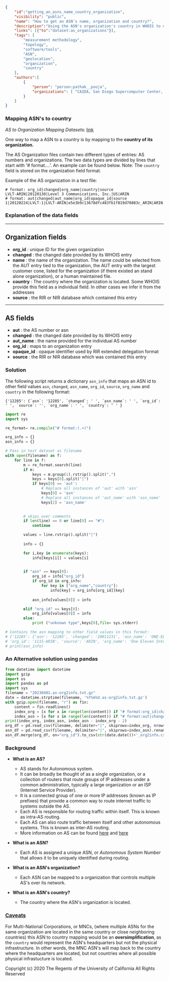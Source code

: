 ~~~json
{
    "id":"getting_an_asns_name_country_organization",
    "visibility": "public",
    "name": "How to get an ASN's name, organization and country?",
    "description":"Using the ASN's organization's country in WHOIS to map an ASN to the country of it's headquarters.",
    "links": [{"to":"dataset:as_organizations"}],
    "tags": [
        "measurement methodology",
        "topology",
        "software/tools",
        "ASN",
        "geolocation",
        "organization",
        "country"
    ],
    "authors":[
        {
            "person": "person:pathak__pooja",
            "organizations": [ "CAIDA, San Diego Supercomputer Center, University of California San Diego"]
        }
    ]
}
~~~

###  Mapping ASN's to country 
*AS to Organization Mapping Datasets:* [link](https://www.caida.org/catalog/datasets/as-organizations/)

One way to map a ASN to a country is by mapping to the **country of its organization.** 

The AS Organization files contain two different types of entries: AS numbers and
organizations.
The two data types are divided by lines that start with
'# format....'.
An example can be found below.
Note: The `country` field is stored on the organization field format. 

Example of the AS organization in a test file:

~~~
# format: org_id|changed|org_name|country|source
LVLT-ARIN|20120130|Level 3 Communications, Inc.|US|ARIN
# format: aut|changed|aut_name|org_id|opaque_id|source
1|20120224|LVLT-1|LVLT-ARIN|e5e3b9c13678dfc483fb1f819d70883c_ARIN|ARIN
~~~

### Explanation of the data fields 

--------------------
Organization fields
--------------------

- **org_id** : unique ID for the given organization 
- **changed** : the changed date provided by its WHOIS entry 
- **name**    : the name of the organization. The name could be selected from the AUT entry tied to the
               organization, the AUT entry with the largest customer cone,
               listed for the organization (if there existed an stand alone
               organization), or a human maintained file. 
- **country** : The country where the organization is located. Some WHOIS provide this field as a individual field. In other                cases we infer it from the addresses 
- **source**  : the RIR or NIR database which contained this entry 

----------
AS fields
----------
- **aut**     : the AS number or asn 
- **changed** : the changed date provided by its WHOIS entry 
- **aut_name** : the name provided for the individual AS number 
- **org_id**  : maps to an organization entry 
- **opaque_id**   : opaque identifier used by RIR extended delegation format 
- **source**  : the RIR or NIR database which was contained this entry 

    
### Solution 
The following script returns a dictionary `asn_info` that maps an ASN id to other field values `asn`, `changed`, `asn_name`, `org_id`, `source`, `org_name` and `country` in the following format:

    {'12285': {`asn`: '12285', `changed`: ' ', `asn_name`: ' ', `org_id`: ' ', `source`: '', `org_name`: ' ', `country`: ' ' }

~~~python
import re
import sys

re_format= re.compile("# format:(.+)")

org_info = {}
asn_info = {}

# Pass in test dataset as filename
with open(filename) as f:
    for line in f:
        m = re_format.search(line)
        if m:
            keys = m.group(1).rstrip().split(",")
            keys = keys[0].split("|")
            if keys[0] == 'aut':
                # Replace all instances of 'aut' with 'asn'
                keys[0] = 'asn'
                # Replace all instances of 'aut_name' with 'asn_name'
                keys[2] = 'asn_name'

            
        # skips over comments
        if len(line) == 0 or line[0] == "#":
            continue

        values = line.rstrip().split("|")
    
        info = {}

        for i,key in enumerate(keys):
            info[keys[i]] = values[i]
           

        if "asn" == keys[0]:
            org_id = info["org_id"]
            if org_id in org_info:
                for key in ["org_name","country"]:
                    info[key] = org_info[org_id][key]
             
            asn_info[values[0]] = info

        elif "org_id" == keys[0]:
            org_info[values[0]] = info
        else:
            print ("unknown type",keys[0],file= sys.stderr)

# Contains the asn mapping to other field values in this format:
# {'12285': {'asn': '12285', 'changed': '20011231', 'asn_name': 'ONE-ELEVEN', 
# 'org_id': '111S-ARIN', 'source': 'ARIN', 'org_name': 'One Eleven Internet Services', 'country': 'US' }
# print(asn_info)              
~~~

### An Alternative solution using pandas

~~~python
from datetime import datetime
import gzip
import os
import pandas as pd
import sys
filename = "20230401.as-org2info.txt.gz"
date = datetime.strptime(filename, '%Y%m%d.as-org2info.txt.gz')
with gzip.open(filename, "r") as fin:
    content = fin.readlines()
    index_org = [x for x in range(len(content)) if "# format:org_id|changed|org_name|country|source" in str(content[x])][0]
    index_asn = [x for x in range(len(content)) if "# format:aut|changed|aut_name|org_id|opaque_id|source" in str(content[x])][0]
print(index_org, index_asn, index_asn - index_org - 2)
org_df = pd.read_csv(filename, delimiter="|", skiprows=index_org, nrows=index_asn - index_org - 2).rename(columns={"# format:org_id": "org_id"})[["org_id", "org_name", "country", "source"]]
asn_df = pd.read_csv(filename, delimiter="|", skiprows=index_asn).rename(columns={"# format:aut": "asn", "aut_name": "asn_name"})[["asn", "asn_name", "org_id"]]
asn_df.merge(org_df, on="org_id").to_csv(str(date.date())+'_org2info.csv', index=False)
~~~

### Background 

- **What is an AS?**
   - AS stands for Autonomous system.
   - It can be broadly be thought of as a single organization, or a collection of routers that route groups of IP addresses under a common administration, typically a large organization or an ISP (Internet Service Provider). 
   - It is a connected group of one or more IP addresses (known as IP prefixes) that provide a common way to route internet traffic to systems outside the AS.
   - Each AS is responsible for routing traffic within itself. This is known as intra-AS routing. 
   - Each AS can also route traffic between itself and other autonomous systems. This is known as inter-AS routing. 
   -  More information on AS can be found [here]( https://www.cs.rutgers.edu/~pxk/352/notes/autonomous_systems.html) and [here](https://catalog.caida.org/details/media/2016_as_intro_topology_windas_intro_topology_wind.pdf)

- **What is an ASN?**
   - Each AS is assigned a unique ASN, or *Autonomous System Number* that allows it to be uniquely identified during routing.

- **What is an ASN's organization?**
   - Each ASN can be mapped to a organization that controls multiple AS's over its network. 

- **What is an ASN's country?** 
   - The country where the ASN's organization is located. 
    
### <ins> Caveats </ins> 

For Multi-National Corporations, or MNCs, (where multiple ASNs for the same organization are located in the same country or close neighboring countries) this ASN to country mapping would be an **oversimplification**, as the `country` would represent the ASN's headquarters but not the physical infrastructure. 
In other words, the MNC ASN's will map back to the country where the headquarters are located, but not countries where all possible physical infrastucture is located. 



Copyright (c) 2020 The Regents of the University of California
All Rights Reserved